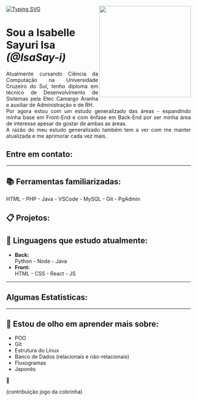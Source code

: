 
<p>
  <img align="right" src="https://raw.githubusercontent.com/IsaSay-i/IsaSay-i/main/src/hollow-knight-spin.gif" width="250">
</p>

<a href="https://git.io/typing-svg"><img src="https://readme-typing-svg.demolab.com?font=Fira+Code&weight=600&size=35&letterSpacing=1px&pause=1000&color=058D23&width=435&lines=HELLO_POVO!%F0%9F%91%8B" alt="Typing SVG" /></a>

<div align=left>
  <h1>Sou a Isabelle Sayuri Isa <i>(@IsaSay-i)</i></h1>

  <p style="text-align: justify;">
  Atualmente cursando Ciência da Computação na Universidade Cruzeiro do Sul, tenho diploma  
  em técnico de Desenvolvimento de Sistemas pela Etec Camargo Aranha e auxiliar de Administração e de RH. <br> 
  Por agora estou com um estudo generalizado das áreas - expandindo minha base em Front-End e com ênfase em  
  Back-End por ser minha área de interesse apesar de gostar de ambas as áreas. <br> 
  A razão do meu estudo generalizado também tem a ver com me manter atualizada e me aprimorar cada vez mais.  
  </p>
</div>

## Entre em contato:

<hr>

## 📚 Ferramentas familiarizadas: <br>
   HTML - PHP - Java - VSCode - MySQL - Git - PgAdmin

## 📋 Projetos:
  

## 🌱 Linguagens que estudo atualmente:
- **Back:** <br>
  Python - Node - Java <br>
- **Front:** <br>
  HTML - CSS - React - JS

<hr>
     
## Algumas Estatisticas:

<hr>
        
## 👀 Estou de olho em aprender mais sobre:
  - POO
  - Git
  - Estrutura do Linux
  - Banco de Dados (relacionais e não-relacionais)
  - Fluxogramas
  - Japonês

<p size=20>🤗</p>

(contribuição jogo da cobrinha)
